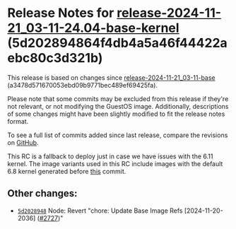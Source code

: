 Release Notes for [**release\-2024\-11\-21\_03\-11\-24\.04\-base\-kernel**](https://github.com/dfinity/ic/tree/release-2024-11-21_03-11-24.04-base-kernel) (5d202894864f4db4a5a46f44422aebc80c3d321b)
=====================================================================================================================================================================================================

This release is based on changes since [release\-2024\-11\-21\_03\-11\-base](https://dashboard.internetcomputer.org/release/a3478d571670053ebd09b9771bec489ef69425fa) (a3478d571670053ebd09b9771bec489ef69425fa).

Please note that some commits may be excluded from this release if they're not relevant, or not modifying the GuestOS image. Additionally, descriptions of some changes might have been slightly modified to fit the release notes format.

To see a full list of commits added since last release, compare the revisions on [GitHub](https://github.com/dfinity/ic/compare/release-2024-11-21_03-11-base...release-2024-11-21_03-11-24.04-base-kernel).

This RC is a fallback to deploy just in case we have issues with the 6\.11 kernel. The image variants used in this RC include images with the default 6\.8 kernel generated before [this](https://github.com/dfinity/ic/commit/1cebd7342148d9d73bbc34bcef15bd93116ebdb0) commit.   

Other changes:
--------------

* [`5d2028948`](https://github.com/dfinity/ic/commit/5d2028948) Node: Revert "chore: Update Base Image Refs \[2024\-11\-20\-2036] ([\#2727](https://github.com/dfinity/ic/pull/2727))"
